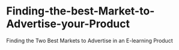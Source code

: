 # Finding-the-best-Market-to-Advertise-your-Product
Finding the Two Best Markets to Advertise in an E-learning Product
